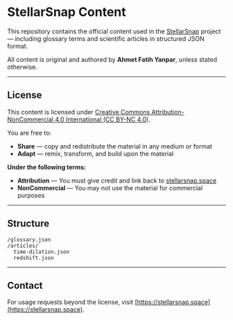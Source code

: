 # StellarSnap Content

This repository contains the official content used in the [StellarSnap](https://stellarsnap.space) project — including glossary terms and scientific articles in structured JSON format.

All content is original and authored by **Ahmet Fatih Yanpar**, unless stated otherwise.

---

## License

This content is licensed under [Creative Commons Attribution-NonCommercial 4.0 International (CC BY-NC 4.0)](https://creativecommons.org/licenses/by-nc/4.0/).

You are free to:
- **Share** — copy and redistribute the material in any medium or format
- **Adapt** — remix, transform, and build upon the material

**Under the following terms:**
- **Attribution** — You must give credit and link back to [stellarsnap.space](https://stellarsnap.space)
- **NonCommercial** — You may not use the material for commercial purposes

---

## Structure

```
/glossary.json
/articles/
  time-dilation.json
  redshift.json
```

---

## Contact

For usage requests beyond the license, visit [https://stellarsnap.space](https://stellarsnap.space).

